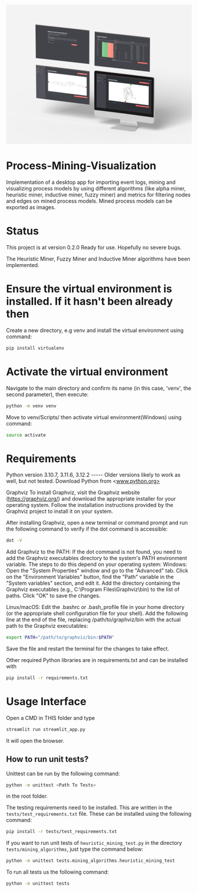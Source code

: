 ![alt text](VisuPM.jpg)

# Process-Mining-Visualization

Implementation of a desktop app for importing event logs, mining and visualizing process models by using different algorithms (like alpha miner, heuristic miner, inductive miner, fuzzy miner) and metrics for filtering nodes and edges on mined process models. Mined process models can be exported as images.

# Status

This project is at version 0.2.0
Ready for use. Hopefully no severe bugs.

The Heuristic Miner, Fuzzy Miner and Inductive Miner algorithms have been implemented.

# Ensure the virtual environment is installed. If it hasn't been already then

Create a new directory, e.g venv and install the virtual environment using command:

```bash
pip install virtualenv
```

# Activate the virtual environment

Navigate to the main directory and confirm its name (in this case, 'venv', the second parameter), then execute:

```bash
python -m venv venv
```

Move to venv/Scripts/ then activate virtual environment(Windows) using command:

```bash
source activate
```

# Requirements

Python version 3.10.7, 3.11.6, 3.12.2 ----- Older versions likely to work as well, but not tested.
Download Python from <www.python.org>

Graphviz
To install Graphviz, visit the Graphviz website (<https://graphviz.org/>) and download the appropriate installer for your operating system. Follow the installation instructions provided by the Graphviz project to install it on your system.

After installing Graphviz, open a new terminal or command prompt and run the following command to verify if the dot command is accessible:

```bash
dot -V
```

Add Graphviz to the PATH: If the dot command is not found, you need to add the Graphviz executables directory to the system's PATH environment variable. The steps to do this depend on your operating system:
Windows: Open the "System Properties" window and go to the "Advanced" tab. Click on the "Environment Variables" button, find the "Path" variable in the "System variables" section, and edit it. Add the directory containing the Graphviz executables (e.g., C:\Program Files\Graphviz\bin) to the list of paths. Click "OK" to save the changes.

Linux/macOS: Edit the .bashrc or .bash_profile file in your home directory (or the appropriate shell configuration file for your shell). Add the following line at the end of the file, replacing /path/to/graphviz/bin with the actual path to the Graphviz executables:

```bash
export PATH="/path/to/graphviz/bin:$PATH"
```

Save the file and restart the terminal for the changes to take effect.

Other required Python libraries are in requirements.txt and can be installed with

```bash
pip install -r requirements.txt
```

# Usage Interface

Open a CMD in THIS folder and type

```bash
streamlit run streamlit_app.py
```

It will open the browser.

## How to run unit tests?

Unittest can be run by the following command:

```bash
python -m unittest <Path To Tests>
```

in the root folder.

The testing requirements need to be installed. This are written in the `tests/test_requirements.txt` file.
These can be installed using the following command:

```bash
pip install -r tests/test_requirements.txt
```

If you want to run unit tests of `heuristic_mining_test.py` in the directory `tests/mining_algorithms`, just type the command below:

```bash
python -m unittest tests.mining_algorithms.heuristic_mining_test
```

To run all tests us the following command:

```bash
python -m unittest tests
```
